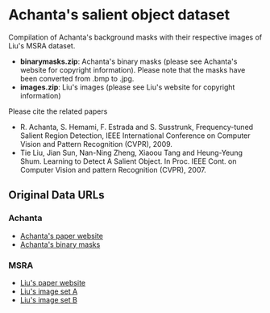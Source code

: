 # Achanta's salient object dataset

Compilation of Achanta's background masks with their respective images of Liu's MSRA dataset.

* **binarymasks.zip**: Achanta's binary masks (please see Achanta's website for copyright information). Please note that the masks have been converted from .bmp to .jpg.
* **images.zip**: Liu's images (please see Liu's website for copyright information)

Please cite the related papers

* R. Achanta, S. Hemami, F. Estrada and S. Susstrunk, Frequency-tuned Salient Region Detection, IEEE International Conference on Computer Vision and Pattern Recognition (CVPR), 2009.
* Tie Liu, Jian Sun, Nan-Ning Zheng, Xiaoou Tang and Heung-Yeung Shum. Learning to Detect A Salient Object. In Proc. IEEE Cont. on Computer Vision and pattern Recognition (CVPR), 2007.

## Original Data URLs

### Achanta

* [Achanta's paper website](http://ivrg.epfl.ch/supplementary_material/RK_CVPR09/)
* [Achanta's binary masks](http://ivrg.epfl.ch/files/content/sites/ivrg/files/supplementary_material/RK_CVPR09/GroundTruth/binarymasks.zip)

### MSRA

* [Liu's paper website](http://research.microsoft.com/en-us/um/people/jiansun/salientobject/salient_object.htm)
* [Liu's image set A](http://research.microsoft.com/en-us/um/people/jiansun/salientobject/ImageSetA/ImageA.rar)
* [Liu's image set B](http://research.microsoft.com/en-us/um/people/jiansun/salientobject/ImageSetB/ImageB.zip)
